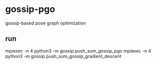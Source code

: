 # gossip-pgo
gossip-based pose graph optimization

## run
mpiexec -n 4 python3 -m gossip.push_sum_gossip_pgo
mpiexec -n 4 python3 -m gossip.push_sum_gossip_gradient_descent